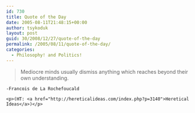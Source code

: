 ```yaml
---
id: 730
title: Quote of the Day
date: 2005-08-11T21:48:15+00:00
author: tsykoduk
layout: post
guid: 30/2008/12/27/quote-of-the-day
permalink: /2005/08/11/quote-of-the-day/
categories:
  - Philosophy! and Politics!
---
```

<blockquote>Mediocre minds usually dismiss anything which reaches beyond their own understanding.</blockquote>

	-Francois de La Rochefoucald

	<p>(HT: <a href="http://hereticalideas.com/index.php?p=3140">Heretical Ideas</a>)</p>